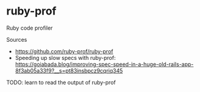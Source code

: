 # ruby-prof

Ruby code profiler

Sources

* https://github.com/ruby-prof/ruby-prof
* Speeding up slow specs with ruby-prof: https://goiabada.blog/improving-spec-speed-in-a-huge-old-rails-app-8f3ab05a33f9?__s=pt83insbpcz9cqriq345


TODO: learn to read the output of ruby-prof
